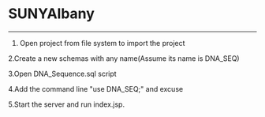# SUNYAlbany
------------------------------------
1. Open project from file system to import the project

2.Create a new schemas with any name(Assume its name is DNA_SEQ)

3.Open DNA_Sequence.sql script

4.Add the command line "use DNA_SEQ;" and excuse

5.Start the server and run index.jsp.  
